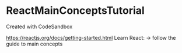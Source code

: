 # ReactMainConceptsTutorial

Created with CodeSandbox

https://reactjs.org/docs/getting-started.html
Learn React:
-> follow the guide to main concepts
